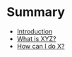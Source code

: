 # Summary

* [Introduction](README.md)
* [What is XYZ?](first-question.md)
* [How can I do X?](second-question.md)



